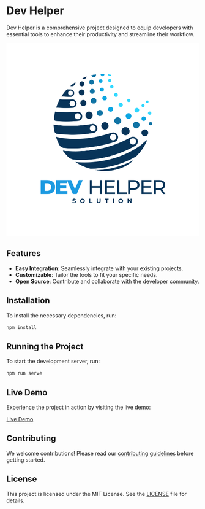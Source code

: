 
# Dev Helper
Dev Helper is a comprehensive project designed to equip developers with essential tools to enhance their productivity and streamline their workflow.

![dev-helper Logo](src\assets\logo\logo-dev-helper-1.svg)

## Features

- **Easy Integration**: Seamlessly integrate with your existing projects.
- **Customizable**: Tailor the tools to fit your specific needs.
- **Open Source**: Contribute and collaborate with the developer community.

## Installation

To install the necessary dependencies, run:

```bash
npm install
```

## Running the Project

To start the development server, run:

```bash
npm run serve
```

## Live Demo

Experience the project in action by visiting the live demo:

[Live Demo](https://dev-helper-navy.vercel.app/)

## Contributing

We welcome contributions! Please read our [contributing guidelines](CONTRIBUTING.md) before getting started.

## License

This project is licensed under the MIT License. See the [LICENSE](LICENSE) file for details.